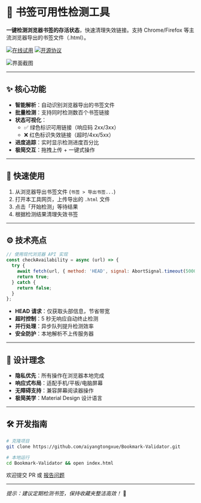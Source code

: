 # 🔖 书签可用性检测工具

**一键检测浏览器书签的存活状态**，快速清理失效链接。支持 Chrome/Firefox 等主流浏览器导出的书签文件（.html）。

[![在线试用](https://img.shields.io/badge/在线试用-点击体验-blue)](https://aiyangtongxue.github.io/Bookmark-Validator) 
[![开源协议](https://img.shields.io/github/license/aiyangtongxue/Bookmark-Validator)](LICENSE)

![界面截图]([https://via.placeholder.com/800x500.png/FFFAF0/37474F?text=书签检测工具界面预览](https://raw.githubusercontent.com/aiyangtongxue/Bookmark-Validator/refs/heads/main/%E7%AC%AC%E4%B8%80%E4%B8%AA%E7%89%88%E6%9C%AC%E5%9B%BE%E7%89%87.png))

---

## ✨ 核心功能

- **智能解析**：自动识别浏览器导出的书签文件
- **批量检测**：支持同时检测数百个书签链接
- **状态可视化**：
  - ✅ 绿色标识可用链接（响应码 2xx/3xx）
  - ❌ 红色标识失效链接（超时/4xx/5xx）
- **进度追踪**：实时显示检测进度百分比
- **极简交互**：拖拽上传 + 一键式操作

---

## 🚀 快速使用

1. 从浏览器导出书签文件 (`书签 > 导出书签...`)
2. 打开本工具网页，上传导出的 `.html` 文件
3. 点击「开始检测」等待结果
4. 根据检测结果清理失效书签

---

## ⚙️ 技术亮点

```javascript
// 使用现代浏览器 API 实现
const checkAvailability = async (url) => {
  try {
    await fetch(url, { method: 'HEAD', signal: AbortSignal.timeout(5000) });
    return true;
  } catch {
    return false;
  }
};
```

- **HEAD 请求**：仅获取头部信息，节省带宽
- **超时控制**：5 秒无响应自动终止检测
- **并行处理**：异步队列提升检测效率
- **安全防护**：本地解析不上传服务器

---

## 🌈 设计理念

- **隐私优先**：所有操作在浏览器本地完成
- **响应式布局**：适配手机/平板/电脑屏幕
- **无障碍支持**：兼容屏幕阅读器操作
- **极简美学**：Material Design 设计语言

---

## 🛠️ 开发指南

```bash
# 克隆项目
git clone https://github.com/aiyangtongxue/Bookmark-Validator.git

# 本地运行
cd Bookmark-Validator && open index.html
```

欢迎提交 PR 或 [报告问题](https://github.com/aiyangtongxue/Bookmark-Validator/issues)

---

*提示：建议定期检测书签，保持收藏夹整洁高效！* 🧹
